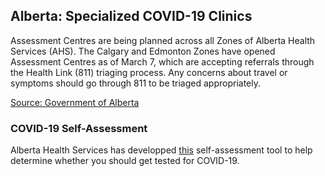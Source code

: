 ## Alberta: Specialized COVID-19 Clinics

Assessment Centres are being planned across all Zones of Alberta Health Services (AHS). The Calgary and Edmonton Zones have opened Assessment Centres as of March 7, which are accepting referrals through the Health Link (811) triaging process. Any concerns about travel or symptoms should go through 811 to be triaged appropriately.

[Source: Government of Alberta](https://www.albertahealthservices.ca/assets/info/ppih/if-ppih-covid-19-primary-care-faq.pdf)

### COVID-19 Self-Assessment

Alberta Health Services has developped [this](https://myhealth.alberta.ca/Journey/COVID-19/Pages/COVID-Self-Assessment.aspx) self-assessment tool to help determine whether you should get tested for COVID-19.
